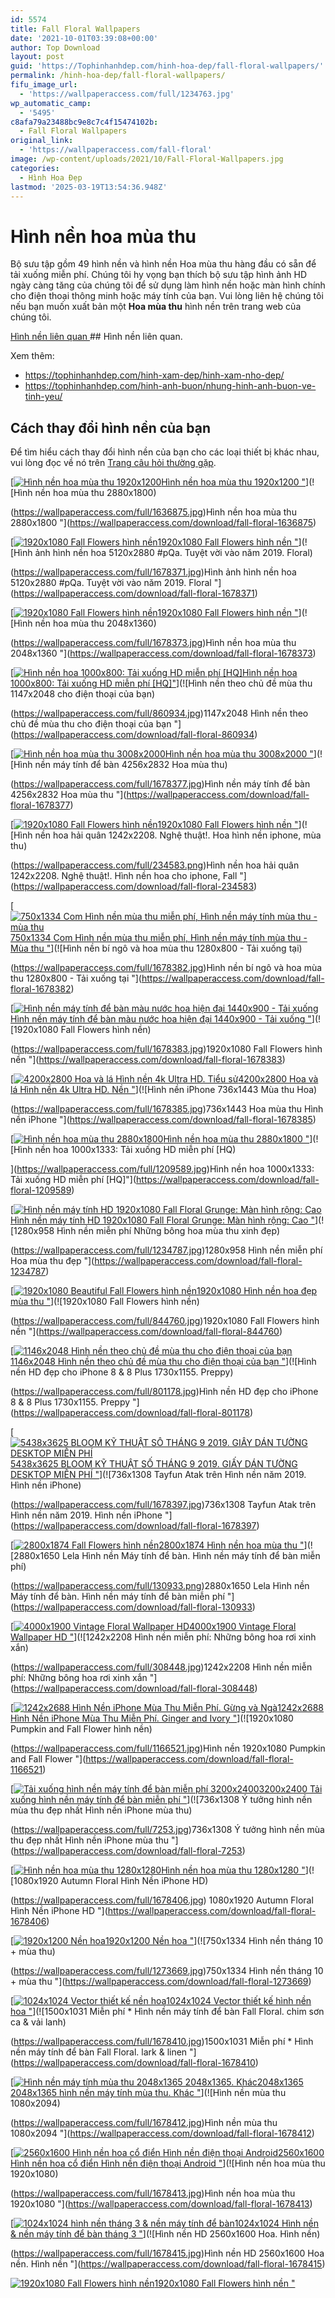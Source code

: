 ```yaml
---
id: 5574
title: Fall Floral Wallpapers
date: '2021-10-01T03:39:08+00:00'
author: Top Download
layout: post
guid: 'https://Tophinhanhdep.com/hinh-hoa-dep/fall-floral-wallpapers/'
permalink: /hinh-hoa-dep/fall-floral-wallpapers/
fifu_image_url:
  - 'https://wallpaperaccess.com/full/1234763.jpg'
wp_automatic_camp:
  - '5495'
c8afa79a23488bc9e8c7c4f15474102b:
  - Fall Floral Wallpapers
original_link:
  - 'https://wallpaperaccess.com/fall-floral'
image: /wp-content/uploads/2021/10/Fall-Floral-Wallpapers.jpg
categories:
  - Hình Hoa Đẹp
lastmod: '2025-03-19T13:54:36.948Z'
---
```

# Hình nền hoa mùa thu

Bộ sưu tập gồm 49 hình nền và hình nền Hoa mùa thu hàng đầu có sẵn để tải xuống miễn phí. Chúng tôi hy vọng bạn thích bộ sưu tập hình ảnh HD ngày càng tăng của chúng tôi để sử dụng làm hình nền hoặc màn hình chính cho điện thoại thông minh hoặc máy tính của bạn. Vui lòng liên hệ chúng tôi nếu bạn muốn xuất bản một **Hoa mùa thu** hình nền trên trang web của chúng tôi.

[Hình nền liên quan ](#related) ## Hình nền liên quan.

   
 Xem thêm:

   
- <https://tophinhanhdep.com/hinh-xam-dep/hinh-xam-nho-dep/>
- <https://tophinhanhdep.com/hinh-anh-buon/nhung-hinh-anh-buon-ve-tinh-yeu/>

## Cách thay đổi hình nền của bạn

Để tìm hiểu cách thay đổi hình nền của bạn cho các loại thiết bị khác nhau, vui lòng đọc về nó trên [Trang câu hỏi thường gặp](https://tophinhanhdep.com/faq/).

  
[[![Hình nền hoa mùa thu 1920x1200](https://wallpaperaccess.com/full/1234763.jpg)Hình nền hoa mùa thu 1920x1200 "](https://wallpaperaccess.com/download/fall-floral-1234763)](![Hình nền hoa mùa thu 2880x1800)

(https://wallpaperaccess.com/full/1636875.jpg)Hình nền hoa mùa thu 2880x1800 "](https://wallpaperaccess.com/download/fall-floral-1636875)

[[![1920x1080 Fall Flowers hình nền](https://wallpaperaccess.com/full/844763.jpg)1920x1080 Fall Flowers hình nền "](https://wallpaperaccess.com/download/fall-floral-844763)](![Hình ảnh hình nền hoa 5120x2880 #pQa.  Tuyệt vời vào năm 2019. Floral)

(https://wallpaperaccess.com/full/1678371.jpg)Hình ảnh hình nền hoa 5120x2880 #pQa. Tuyệt vời vào năm 2019. Floral "](https://wallpaperaccess.com/download/fall-floral-1678371)

[[![1920x1080 Fall Flowers hình nền](https://wallpaperaccess.com/full/872673.jpg)1920x1080 Fall Flowers hình nền "](https://wallpaperaccess.com/download/fall-floral-872673)](![Hình nền hoa mùa thu 2048x1360)

(https://wallpaperaccess.com/full/1678373.jpg)Hình nền hoa mùa thu 2048x1360 "](https://wallpaperaccess.com/download/fall-floral-1678373)

[[![Hình nền hoa 1000x800: Tải xuống HD miễn phí [HQ]](https://wallpaperaccess.com/full/1421026.jpg)Hình nền hoa 1000x800: Tải xuống HD miễn phí \[HQ\]"](https://wallpaperaccess.com/download/fall-floral-1421026)](![Hình nền theo chủ đề mùa thu 1147x2048 cho điện thoại của bạn)

(https://wallpaperaccess.com/full/860934.jpg)1147x2048 Hình nền theo chủ đề mùa thu cho điện thoại của bạn "](https://wallpaperaccess.com/download/fall-floral-860934)

[[![Hình nền hoa mùa thu 3008x2000](https://wallpaperaccess.com/full/844759.jpg)Hình nền hoa mùa thu 3008x2000 "](https://wallpaperaccess.com/download/fall-floral-844759)](![Hình nền máy tính để bàn 4256x2832 Hoa mùa thu)

(https://wallpaperaccess.com/full/1678377.jpg)Hình nền máy tính để bàn 4256x2832 Hoa mùa thu "](https://wallpaperaccess.com/download/fall-floral-1678377)

[[![1920x1080 Fall Flowers hình nền](https://wallpaperaccess.com/full/1678378.jpg)1920x1080 Fall Flowers hình nền "](https://wallpaperaccess.com/download/fall-floral-1678378)](![Hình nền hoa hải quân 1242x2208.  Nghệ thuật!.  Hoa hình nền iphone, mùa thu)

(https://wallpaperaccess.com/full/234583.png)Hình nền hoa hải quân 1242x2208. Nghệ thuật!. Hình nền hoa cho iphone, Fall "](https://wallpaperaccess.com/download/fall-floral-234583)

[[![750x1334 Com Hình nền mùa thu miễn phí, Hình nền máy tính mùa thu - mùa thu](https://wallpaperaccess.com/full/1636970.jpg)750x1334 Com Hình nền mùa thu miễn phí, Hình nền máy tính mùa thu - Mùa thu "](https://wallpaperaccess.com/download/fall-floral-1636970)](![Hình nền bí ngô và hoa mùa thu 1280x800 - Tải xuống tại)

(https://wallpaperaccess.com/full/1678382.jpg)Hình nền bí ngô và hoa mùa thu 1280x800 - Tải xuống tại "](https://wallpaperaccess.com/download/fall-floral-1678382)

[[![Hình nền máy tính để bàn màu nước hoa hiện đại 1440x900 - Tải xuống](https://wallpaperaccess.com/full/1323923.jpg)Hình nền máy tính để bàn màu nước hoa hiện đại 1440x900 - Tải xuống "](https://wallpaperaccess.com/download/fall-floral-1323923)](![1920x1080 Fall Flowers hình nền)

(https://wallpaperaccess.com/full/1678383.jpg)1920x1080 Fall Flowers hình nền "](https://wallpaperaccess.com/download/fall-floral-1678383)

[[![4200x2800 Hoa và lá Hình nền 4k Ultra HD.  Tiểu sử](https://wallpaperaccess.com/full/1678384.jpg)4200x2800 Hoa và lá Hình nền 4k Ultra HD. Nền "](https://wallpaperaccess.com/download/fall-floral-1678384)](![Hình nền iPhone 736x1443 Mùa thu Hoa)

(https://wallpaperaccess.com/full/1678385.jpg)736x1443 Hoa mùa thu Hình nền iPhone "](https://wallpaperaccess.com/download/fall-floral-1678385)

[[![Hình nền hoa mùa thu 2880x1800](https://wallpaperaccess.com/full/844770.jpg)Hình nền hoa mùa thu 2880x1800 "](https://wallpaperaccess.com/download/fall-floral-844770)](![Hình nền hoa 1000x1333: Tải xuống HD miễn phí [HQ)

](https://wallpaperaccess.com/full/1209589.jpg)Hình nền hoa 1000x1333: Tải xuống HD miễn phí \[HQ\]"](https://wallpaperaccess.com/download/fall-floral-1209589)

[[![Hình nền máy tính HD 1920x1080 Fall Floral Grunge: Màn hình rộng: Cao](https://wallpaperaccess.com/full/1678390.jpg)Hình nền máy tính HD 1920x1080 Fall Floral Grunge: Màn hình rộng: Cao "](https://wallpaperaccess.com/download/fall-floral-1678390)](![1280x958 Hình nền miễn phí Những bông hoa mùa thu xinh đẹp)

(https://wallpaperaccess.com/full/1234787.jpg)1280x958 Hình nền miễn phí Hoa mùa thu đẹp "](https://wallpaperaccess.com/download/fall-floral-1234787)

[[![1920x1080 Beautiful Fall Flowers hình nền](https://wallpaperaccess.com/full/1358225.jpg)1920x1080 Hình nền hoa đẹp mùa thu "](https://wallpaperaccess.com/download/fall-floral-1358225)](![1920x1080 Fall Flowers hình nền)

(https://wallpaperaccess.com/full/844760.jpg)1920x1080 Fall Flowers hình nền "](https://wallpaperaccess.com/download/fall-floral-844760)

[[![1146x2048 Hình nền theo chủ đề mùa thu cho điện thoại của bạn](https://wallpaperaccess.com/full/860944.jpg)1146x2048 Hình nền theo chủ đề mùa thu cho điện thoại của bạn "](https://wallpaperaccess.com/download/fall-floral-860944)](![Hình nền HD đẹp cho iPhone 8 & 8 Plus 1730x1155.  Preppy)

(https://wallpaperaccess.com/full/801178.jpg)Hình nền HD đẹp cho iPhone 8 &amp; 8 Plus 1730x1155. Preppy "](https://wallpaperaccess.com/download/fall-floral-801178)

[[![5438x3625 BLOOM KỸ THUẬT SỐ THÁNG 9 2019. GIẤY DÁN TƯỜNG DESKTOP MIỄN PHÍ](https://wallpaperaccess.com/full/1172429.jpg)5438x3625 BLOOM KỸ THUẬT SỐ THÁNG 9 2019. GIẤY DÁN TƯỜNG DESKTOP MIỄN PHÍ "](https://wallpaperaccess.com/download/fall-floral-1172429)](![736x1308 Tayfun Atak trên Hình nền năm 2019. Hình nền iPhone)

(https://wallpaperaccess.com/full/1678397.jpg)736x1308 Tayfun Atak trên Hình nền năm 2019. Hình nền iPhone "](https://wallpaperaccess.com/download/fall-floral-1678397)

[[![2800x1874 Fall Flowers hình nền](https://wallpaperaccess.com/full/1678398.jpg)2800x1874 Hình nền hoa mùa thu "](https://wallpaperaccess.com/download/fall-floral-1678398)](![2880x1650 Lela Hình nền Máy tính để bàn.  Hình nền máy tính để bàn miễn phí)

(https://wallpaperaccess.com/full/130933.png)2880x1650 Lela Hình nền Máy tính để bàn. Hình nền máy tính để bàn miễn phí "](https://wallpaperaccess.com/download/fall-floral-130933)

[[![4000x1900 Vintage Floral Wallpaper HD](https://wallpaperaccess.com/full/130982.jpg)4000x1900 Vintage Floral Wallpaper HD "](https://wallpaperaccess.com/download/fall-floral-130982)](![1242x2208 Hình nền miễn phí: Những bông hoa rơi xinh xắn)

(https://wallpaperaccess.com/full/308448.jpg)1242x2208 Hình nền miễn phí: Những bông hoa rơi xinh xắn "](https://wallpaperaccess.com/download/fall-floral-308448)

[[![1242x2688 Hình Nền iPhone Mùa Thu Miễn Phí.  Gừng và Ngà](https://wallpaperaccess.com/full/1637090.png)1242x2688 Hình Nền iPhone Mùa Thu Miễn Phí. Ginger and Ivory "](https://wallpaperaccess.com/download/fall-floral-1637090)](![1920x1080 Pumpkin and Fall Flower hình nền)

(https://wallpaperaccess.com/full/1166521.jpg)Hình nền 1920x1080 Pumpkin and Fall Flower "](https://wallpaperaccess.com/download/fall-floral-1166521)

[[![Tải xuống hình nền máy tính để bàn miễn phí 3200x2400](https://wallpaperaccess.com/full/130986.jpg)3200x2400 Tải xuống hình nền máy tính để bàn miễn phí "](https://wallpaperaccess.com/download/fall-floral-130986)](![736x1308 Ý tưởng hình nền mùa thu đẹp nhất Hình nền iPhone mùa thu)

(https://wallpaperaccess.com/full/7253.jpg)736x1308 Ý tưởng hình nền mùa thu đẹp nhất Hình nền iPhone mùa thu "](https://wallpaperaccess.com/download/fall-floral-7253)

[[![Hình nền hoa mùa thu 1280x1280](https://wallpaperaccess.com/full/1678404.jpg)Hình nền hoa mùa thu 1280x1280 "](https://wallpaperaccess.com/download/fall-floral-1678404)](![1080x1920 Autumn Floral Hình Nền iPhone HD)

(https://wallpaperaccess.com/full/1678406.jpg) 1080x1920 Autumn Floral Hình Nền iPhone HD "](https://wallpaperaccess.com/download/fall-floral-1678406)

[[![1920x1200 Nền hoa](https://wallpaperaccess.com/full/1678407.jpg)1920x1200 Nền hoa "](https://wallpaperaccess.com/download/fall-floral-1678407)](![750x1334 Hình nền tháng 10 + mùa thu)

(https://wallpaperaccess.com/full/1273669.jpg)750x1334 Hình nền tháng 10 + mùa thu "](https://wallpaperaccess.com/download/fall-floral-1273669)

[[![1024x1024 Vector thiết kế nền hoa](https://wallpaperaccess.com/full/1678409.jpg)1024x1024 Vector thiết kế hình nền hoa "](https://wallpaperaccess.com/download/fall-floral-1678409)](![1500x1031 Miễn phí * Hình nền máy tính để bàn Fall Floral.  chim sơn ca & vải lanh)

(https://wallpaperaccess.com/full/1678410.jpg)1500x1031 Miễn phí \* Hình nền máy tính để bàn Fall Floral. lark &amp; ​​linen "](https://wallpaperaccess.com/download/fall-floral-1678410)

[[![Hình nền máy tính mùa thu 2048x1365 2048x1365.  Khác](https://wallpaperaccess.com/full/1678411.jpg)2048x1365 2048x1365 hình nền máy tính mùa thu. Khác "](https://wallpaperaccess.com/download/fall-floral-1678411)](![Hình nền mùa thu 1080x2094)

(https://wallpaperaccess.com/full/1678412.jpg)Hình nền mùa thu 1080x2094 "](https://wallpaperaccess.com/download/fall-floral-1678412)

[[![2560x1600 Hình nền hoa cổ điển Hình nền điện thoại Android](https://wallpaperaccess.com/full/264738.jpg)2560x1600 Hình nền hoa cổ điển Hình nền điện thoại Android "](https://wallpaperaccess.com/download/fall-floral-264738)](![Hình nền hoa mùa thu 1920x1080)

(https://wallpaperaccess.com/full/1678413.jpg)Hình nền hoa mùa thu 1920x1080 "](https://wallpaperaccess.com/download/fall-floral-1678413)

[[![1024x1024 hình nền tháng 3 & nền máy tính để bàn](https://wallpaperaccess.com/full/127627.gif)1024x1024 Hình nền &amp; nền máy tính để bàn tháng 3 "](https://wallpaperaccess.com/download/fall-floral-127627)](![Hình nền HD 2560x1600 Hoa.  Hình nền)

(https://wallpaperaccess.com/full/1678415.jpg)Hình nền HD 2560x1600 Hoa nền. Hình nền "](https://wallpaperaccess.com/download/fall-floral-1678415)

[![1920x1080 Fall Flowers hình nền](https://wallpaperaccess.com/full/1341035.jpg)1920x1080 Fall Flowers hình nền "](https://wallpaperaccess.com/download/fall-floral-1341035)
